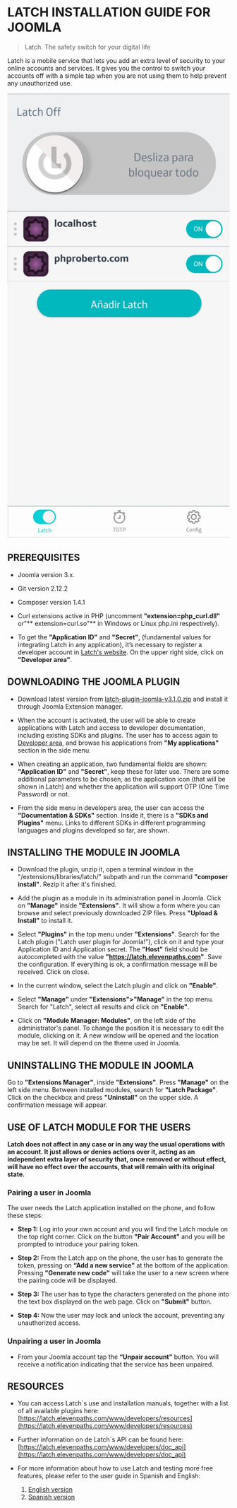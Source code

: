 # LATCH INSTALLATION GUIDE FOR JOOMLA

> Latch. The safety switch for your digital life

Latch is a mobile service that lets you add an extra level of security to your online accounts and services. It gives you the control to switch your accounts off with a simple tap when you are not using them to help prevent any unauthorized use.

![Mobile app preview](./docs/img/mobile-app.jpg)

## PREREQUISITES 
 * Joomla version 3.x.

 * Git version 2.12.2 

 * Composer version 1.4.1

 * Curl extensions active in PHP (uncomment **"extension=php_curl.dll"** or"** extension=curl.so"** in Windows or Linux php.ini respectively). 

 * To get the **"Application ID"** and **"Secret"**, (fundamental values for integrating Latch in any application), it’s necessary to register a developer account in [Latch's website](https://latch.elevenpaths.com"https://latch.elevenpaths.com"). On the upper right side, click on **"Developer area"**.

 
## DOWNLOADING THE JOOMLA PLUGIN

* Download latest version from [latch-plugin-joomla-v3.1.0.zip](https://github.com/ElevenPaths/latch-plugin-joomla/files/3720553/latch-plugin-joomla-v3.1.0.zip) and install it through Joomla Extension manager.

 * When the account is activated, the user will be able to create applications with Latch and access to developer documentation, including existing SDKs and plugins. The user has to access again to [Developer area](https://latch.elevenpaths.com/www/developerArea"https://latch.elevenpaths.com/www/developerArea"), and browse his applications from **"My applications"** section in the side menu.

* When creating an application, two fundamental fields are shown: **"Application ID"** and **"Secret"**, keep these for later use. There are some additional parameters to be chosen, as the application icon (that will be shown in Latch) and whether the application will support OTP  (One Time Password) or not.

* From the side menu in developers area, the user can access the **"Documentation & SDKs"** section. Inside it, there is a **"SDKs and Plugins"** menu. Links to different SDKs in different programming languages and plugins developed so far, are shown.


## INSTALLING THE MODULE IN JOOMLA
* Download the plugin, unzip it, open a terminal window in the "/extensions/libraries/latch/" subpath and run the command **"composer install"**. Rezip it after it's finished.

* Add the plugin as a module in its administration panel in Joomla. Click on **"Manage"** inside **"Extensions"**. It will show a form where you can browse and select previously downloaded ZIP files. Press **"Upload & Install"** to install it.

* Select **"Plugins"** in the top menu under **"Extensions"**. Search for the Latch plugin ("Latch user plugin for Joomla!"), click on it and type your Application ID and Application secret. The **"Host"** field should be autocompleted with the value **"https://latch.elevenpaths.com"**. Save the configuration. If everything is ok, a confirmation message will be received. Click on close.

* In the current window, select the Latch plugin and click on **"Enable"**.

* Select **"Manage"** under **"Extensions">"Manage"** in the top menu. Search for "Latch", select all results and click on **"Enable"**.

* Click on **"Module Manager: Modules"**, on the left side of the administrator's panel. To change the position it is necessary to edit the module, clicking on it. A new window will be opened and the location may be set. It will depend on the theme used in Joomla.


## UNINSTALLING THE MODULE IN JOOMLA
Go to **"Extensions Manager"**, inside **"Extensions"**. Press **"Manage"** on the left side menu. Between installed modules, search for **"Latch Package"**. Click on the checkbox and press **"Uninstall"** on the upper side. A confirmation message will appear.


## USE OF LATCH MODULE FOR THE USERS
**Latch does not affect in any case or in any way the usual operations with an account. It just allows or denies actions over it, acting as an independent extra layer of security that, once removed or without effect, will have no effect over the accounts, that will remain with its original state.**

### Pairing a user in Joomla
The user needs the Latch application installed on the phone, and follow these steps:

* **Step 1:** Log into your own account and you will find the Latch module on the top right corner. Click on the button **"Pair Account"** and you will be prompted to introduce your pairing token.

* **Step 2:** From the Latch app on the phone, the user has to generate the token, pressing on **“Add a new service"** at the bottom of the application. Pressing **"Generate new code"** will take the user to a new screen where the pairing code will be displayed.

* **Step 3:** The user has to type the characters generated on the phone into the text box displayed on the web page. Click on **"Submit"** button.

* **Step 4:** Now the user may lock and unlock the account, preventing any unauthorized access.


### Unpairing a user in Joomla
* From your Joomla account tap the **“Unpair account”** button. You will receive a notification indicating that the service has been unpaired.



## RESOURCES
- You can access Latch´s use and installation manuals, together with a list of all available plugins here: [https://latch.elevenpaths.com/www/developers/resources](https://latch.elevenpaths.com/www/developers/resources)

- Further information on de Latch´s API can be found here: [https://latch.elevenpaths.com/www/developers/doc_api](https://latch.elevenpaths.com/www/developers/doc_api)

- For more information about how to use Latch and testing more free features, please refer to the user guide in Spanish and English:
	1. [English version](https://latch.elevenpaths.com/www/public/documents/howToUseLatchNevele_EN.pdf)
	1. [Spanish version](https://latch.elevenpaths.com/www/public/documents/howToUseLatchNevele_ES.pdf)
